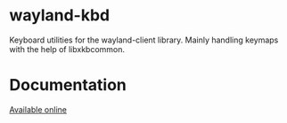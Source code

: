 # wayland-kbd
Keyboard utilities for the wayland-client library. Mainly handling keymaps with the help of libxkbcommon.

# Documentation

[Available online](https://docs.rs/wayland-kbd/)
